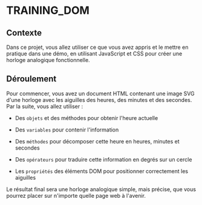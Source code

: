 # TRAINING_DOM
## Contexte
Dans ce projet, vous allez utiliser ce que vous avez appris et le mettre en pratique dans une démo, en utilisant JavaScript et CSS pour créer une horloge analogique fonctionnelle.

## Déroulement
Pour commencer, vous avez un document HTML contenant une image SVG d'une horloge avec les aiguilles des heures, des minutes et des secondes. Par la suite, vous allez utiliser :

- Des ```objets``` et des méthodes pour obtenir l'heure actuelle

- Des ```variables``` pour contenir l'information

- Des ```méthodes``` pour décomposer cette heure en heures, minutes et secondes

- Des ```opérateurs``` pour traduire cette information en degrés sur un cercle

- Les ```propriétés``` des éléments DOM pour positionner correctement les aiguilles

Le résultat final sera une horloge analogique simple, mais précise, que vous pourrez placer sur n'importe quelle page web à l'avenir.